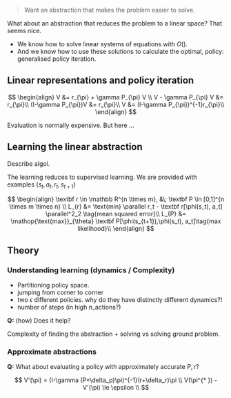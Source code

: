 > Want an abstraction that makes the problem easier to solve.

What about an abstraction that reduces the problem to a linear space? That seems nice.
- We know how to solve linear systems of equations with $O()$.
- And we know how to use these solutions to calculate the optimal, policy: generalised policy iteration.

## Linear representations and policy iteration

$$
\begin{align}
V &= r_{\pi} + \gamma P_{\pi} V \\
V - \gamma P_{\pi} V &= r_{\pi}\\
(I-\gamma P_{\pi})V &= r_{\pi}\\
V &= (I-\gamma P_{\pi})^{-1}r_{\pi}\\
\end{align}
$$

Evaluation is normally expensive. But here ...

## Learning the linear abstraction

Describe algol.

The learning reduces to supervised learning. We are provided with examples $(s_t, a_t, r_t, s_{t+1})$

$$
\begin{align}
\textbf  r \in \mathbb R^{n \times m}, &\; \textbf P \in [0,1]^{n \times m \times n} \\
L_{r} &= \text{min} \parallel r_t - \textbf r[\phi(s_t), a_t] \parallel^2_2 \tag{mean squared error}\\
L_{P} &= \mathop{\text{max}}_{\theta} \textbf P[\phi(s_{t+1}),\phi(s_t), a_t]\tag{max likelihood}\\
\end{align}
$$


## Theory
### Understanding learning (dynamics / Complexity)

- Partitioning policy space.
- jumping from corner to corner
- two $\epsilon$ different policies. why do they have distinctly different dynamics?!
- number of steps (in high n_actions?)


__Q:__ (how) Does it help?

Complexity of finding the abstraction + solving vs solving ground problem.

### Approximate abstractions

__Q:__ What about evaluating a policy with approximately accurate $P, r$?

$$
V'(\pi) = (I-\gamma (P+\delta_p)\pi)^{-1}(r+\delta_r)\pi \\
V(\pi^{* }) - V'(\pi) \le \epsilon \\
$$

